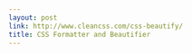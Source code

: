 ```yaml
---
layout: post
link: http://www.cleancss.com/css-beautify/
title: CSS Formatter and Beautifier
---
```

